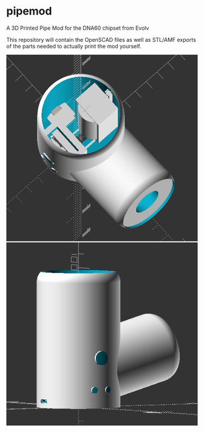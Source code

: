 # pipemod
A 3D Printed Pipe Mod for the DNA60 chipset from Evolv

This repository will contain the OpenSCAD files as well as STL/AMF exports of the parts needed to actually print the mod yourself.

![Pipemod1](img/Pipemod1.png)
![Pipemod2](img/Pipemod2.png)